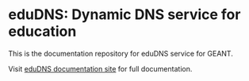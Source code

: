 # eduDNS: Dynamic DNS service for education

This is the documentation repository for eduDNS service for GEANT.

Visit [eduDNS documentation site](https://edudns.docs.fedcloud.eu) for full documentation.
